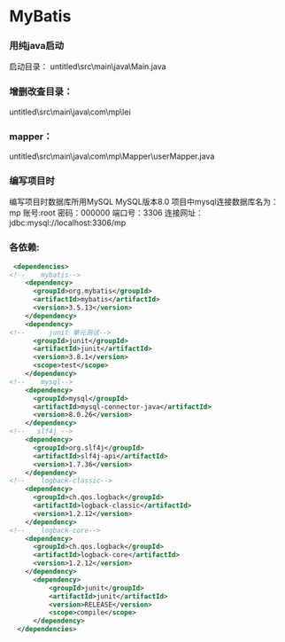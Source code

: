 # MyBatis
### 用纯java启动
启动目录：
untitled\src\main\java\Main.java
### 增删改查目录：
untitled\src\main\java\com\mp\lei
### mapper：
untitled\src\main\java\com\mp\Mapper\userMapper.java
### 编写项目时
  编写项目时数据库所用MySQL
  MySQL版本8.0
  项目中mysql连接数据库名为：mp
  账号:root
  密码：000000
  端口号：3306
  连接网址：jdbc:mysql://localhost:3306/mp
### 各依赖:
```xml
 <dependencies>
<!--    mybatis-->
    <dependency>
      <groupId>org.mybatis</groupId>
      <artifactId>mybatis</artifactId>
      <version>3.5.13</version>
    </dependency>
    <dependency>
<!--      junit 单元测试-->
      <groupId>junit</groupId>
      <artifactId>junit</artifactId>
      <version>3.8.1</version>
      <scope>test</scope>
    </dependency>
<!--    mysql-->
    <dependency>
      <groupId>mysql</groupId>
      <artifactId>mysql-connector-java</artifactId>
      <version>8.0.26</version>
    </dependency>
<!--   slf4j -->
    <dependency>
      <groupId>org.slf4j</groupId>
      <artifactId>slf4j-api</artifactId>
      <version>1.7.36</version>
    </dependency>
<!--    logback-classic-->
    <dependency>
      <groupId>ch.qos.logback</groupId>
      <artifactId>logback-classic</artifactId>
      <version>1.2.12</version>
    </dependency>
<!--    logback-core-->
    <dependency>
      <groupId>ch.qos.logback</groupId>
      <artifactId>logback-core</artifactId>
      <version>1.2.12</version>
    </dependency>
      <dependency>
          <groupId>junit</groupId>
          <artifactId>junit</artifactId>
          <version>RELEASE</version>
          <scope>compile</scope>
      </dependency>
  </dependencies>
```
